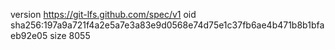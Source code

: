 version https://git-lfs.github.com/spec/v1
oid sha256:197a9a721f4a2e5a7e3a83e9d0568e74d75e1c37fb6ae4b471b8b1bfaeb92e05
size 8055
